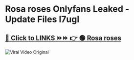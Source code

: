 
 # Rosa roses Onlyfans Leaked - Update Files l7ugl

## <h2><a href="https://clipsfans.com/Rosa_roses&ref=git">🔗 Click to LINKS ⏩⏩ 👉 🟢 Rosa roses </a></h2>

<a href="https://clipsfans.com/Rosa_roses&ref=git" rel="nofollow" data-target="animated-image.originalLink"><img src="https://i.ibb.co.com/xMMVF88/686577567.gif" alt="Viral Video Original" style="max-width: 100%; display: inline-block;" data-target="animated-image.originalImage"></a>

